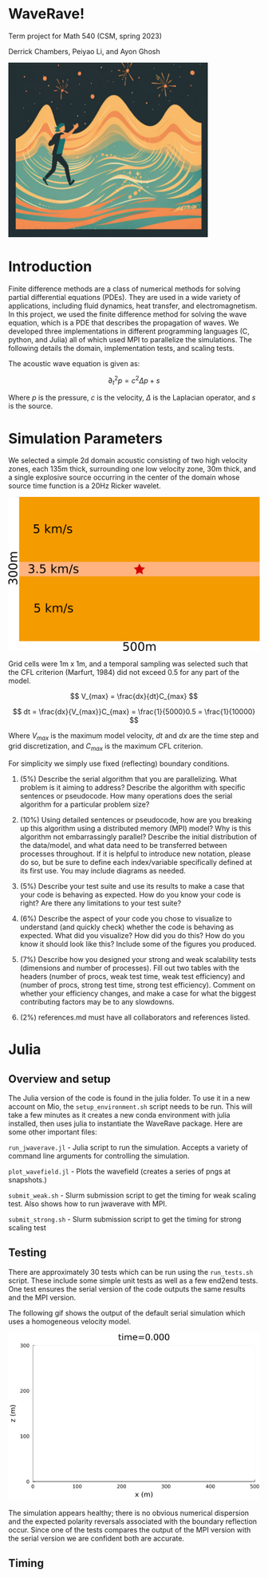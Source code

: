 # WaveRave!

Term project for Math 540 (CSM, spring 2023)

Derrick Chambers, Peiyao Li, and Ayon Ghosh

<img src="images/waverave.png" width="400" height="350" />



# Introduction

Finite difference methods are a class of numerical methods for solving partial differential equations (PDEs). They are used in a wide variety of applications, including fluid dynamics, heat transfer, and electromagnetism. In this project, we used the finite difference method for solving the wave equation, which is a PDE that describes the propagation of waves. We developed three implementations in different programming languages (C, python, and Julia) all of which used MPI to parallelize the simulations. The following details the domain, implementation tests, and scaling tests.

The acoustic wave equation is given as:

$$
\partial_t^2 p = c^2 \Delta p + s
$$

Where $p$ is the pressure, $c$ is the velocity, $\Delta$ is the Laplacian operator, and $s$ is the source. 

# Simulation Parameters

We selected a simple 2d domain acoustic consisting of two high velocity zones, each 135m thick, surrounding one low velocity zone, 30m thick, and a single explosive source occurring in the center of the domain whose source time function is a 20Hz Ricker wavelet. 

![](images/domain.png)

Grid cells were 1m x 1m, and a temporal sampling was selected such that the CFL criterion (Marfurt, 1984) did not exceed 0.5 for any part of the model. 

$$
V_{max} = \frac{dx}{dt}C_{max}
$$

$$
dt = \frac{dx}{V_{max}}C_{max} = \frac{1}{5000}0.5 = \frac{1}{10000} 
$$


Where $V_{max}$ is the maximum model velocity, $dt$ and $dx$ are the time step and grid discretization, and $C_{max}$ is the maximum CFL criterion.

For simplicity we simply use fixed (reflecting) boundary conditions.




1. (5%) Describe the serial algorithm that you are parallelizing. What problem is it aiming to address? Describe the algorithm with specific sentences or pseudocode. How many operations does the serial algorithm for a particular problem size?

2. (10%) Using detailed sentences or pseudocode, how are you breaking up this algorithm using a distributed memory (MPI) model? Why is this algorithm not embarrassingly parallel? Describe the initial distribution of the data/model, and what data need to be transferred between processes throughout. If it is helpful to introduce new notation, please do so, but be sure to define each index/variable specifically defined at its first use. You may include diagrams as needed. 

3. (5%) Describe your test suite and use its results to make a case that your code is behaving as expected. How do you know your code is right? Are there any limitations to your test suite? 

4. (6%) Describe the aspect of your code you chose to visualize to understand (and quickly check) whether the code is behaving as expected. What did you visualize? How did you do this? How do you know it should look like this? Include some of the figures you produced. 

5. (7%) Describe how you designed your strong and weak scalability tests (dimensions and number of processes). Fill out two tables with the headers (number of procs, weak test time, weak test efficiency) and (number of procs, strong test time, strong test efficiency). Comment on whether your efficiency changes, and make a case for what the biggest contributing factors may be to any slowdowns. 

6. (2%) references.md must have all collaborators and references listed.




# Julia

## Overview and setup

The Julia version of the code is found in the julia folder. To use it in a new account on Mio, the `setup_environment.sh` script needs to be run. This will take a few minutes as it creates a new conda environment with julia installed, then uses julia to instantiate the WaveRave package. Here are some other important files:


`run_jwaverave.jl` - Julia script to run the simulation. Accepts a variety of command line arguments for controlling the simulation. 

`plot_wavefield.jl` - Plots the wavefield (creates a series of pngs at snapshots.)

`submit_weak.sh` - Slurm submission script to get the timing for weak scaling test. Also shows how to run jwaverave with MPI.

`submit_strong.sh` - Slurm submission script to get the timing for strong scaling test



## Testing
There are approximately 30 tests which can be run using the `run_tests.sh` script. These include some simple unit tests as well as a few end2end tests. One test ensures the serial version of the code outputs the same results and the MPI version.

The following gif shows the output of the default serial simulation which uses a homogeneous velocity model.

![](images/julia/animation.gif)

The simulation appears healthy; there is no obvious numerical dispersion and the expected polarity reversals associated with the boundary reflection occur. Since one of the tests compares the output of the MPI version with the serial version we are confident both are accurate.


## Timing



